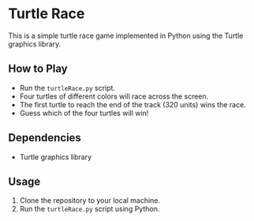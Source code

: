 # Turtle Race

This is a simple turtle race game implemented in Python using the Turtle graphics library.

## How to Play
- Run the `turtleRace.py` script.
- Four turtles of different colors will race across the screen.
- The first turtle to reach the end of the track (320 units) wins the race.
- Guess which of the four turtles will win! 

## Dependencies
- Turtle graphics library

## Usage
1. Clone the repository to your local machine.
2. Run the `turtleRace.py` script using Python.


